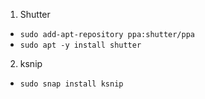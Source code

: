 1. Shutter
- `sudo add-apt-repository ppa:shutter/ppa`
- `sudo apt -y install shutter`
2. ksnip
- `sudo snap install ksnip`